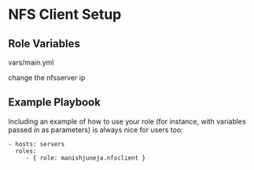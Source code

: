 NFS Client Setup
=========

Role Variables
--------------

vars/main.yml

change the nfsserver ip

Example Playbook
----------------

Including an example of how to use your role (for instance, with variables passed in as parameters) is always nice for users too:

    - hosts: servers
      roles:
         - { role: manishjuneja.nfsclient }
